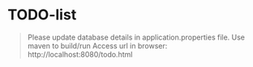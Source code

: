 # TODO-list

>Please update database details in application.properties file.
>Use maven to build/run
>Access url in browser: http://localhost:8080/todo.html
